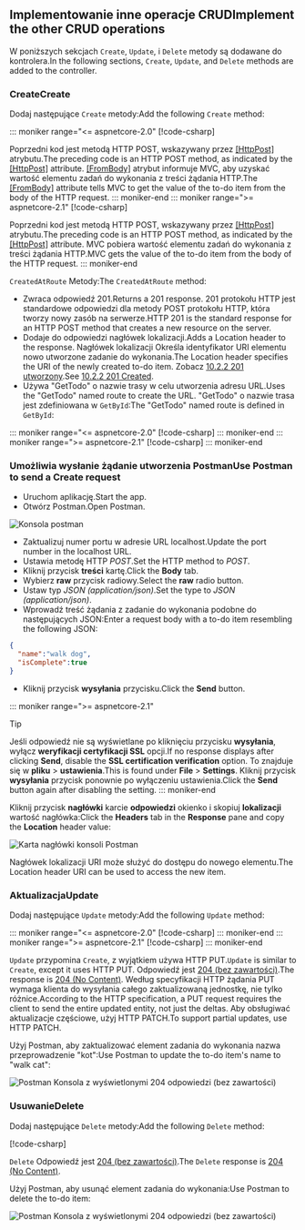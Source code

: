 ## <a name="implement-the-other-crud-operations"></a><span data-ttu-id="6f72d-101">Implementowanie inne operacje CRUD</span><span class="sxs-lookup"><span data-stu-id="6f72d-101">Implement the other CRUD operations</span></span>

<span data-ttu-id="6f72d-102">W poniższych sekcjach `Create`, `Update`, i `Delete` metody są dodawane do kontrolera.</span><span class="sxs-lookup"><span data-stu-id="6f72d-102">In the following sections, `Create`, `Update`, and `Delete` methods are added to the controller.</span></span>

### <a name="create"></a><span data-ttu-id="6f72d-103">Create</span><span class="sxs-lookup"><span data-stu-id="6f72d-103">Create</span></span>

<span data-ttu-id="6f72d-104">Dodaj następujące `Create` metody:</span><span class="sxs-lookup"><span data-stu-id="6f72d-104">Add the following `Create` method:</span></span>

::: moniker range="<= aspnetcore-2.0"
[!code-csharp[](../../tutorials/first-web-api/samples/2.0/TodoApi/Controllers/TodoController.cs?name=snippet_Create)]

<span data-ttu-id="6f72d-105">Poprzedni kod jest metodą HTTP POST, wskazywany przez [[HttpPost]](/dotnet/api/microsoft.aspnetcore.mvc.httppostattribute) atrybutu.</span><span class="sxs-lookup"><span data-stu-id="6f72d-105">The preceding code is an HTTP POST method, as indicated by the [[HttpPost]](/dotnet/api/microsoft.aspnetcore.mvc.httppostattribute) attribute.</span></span> <span data-ttu-id="6f72d-106">[[FromBody]](/dotnet/api/microsoft.aspnetcore.mvc.frombodyattribute) atrybut informuje MVC, aby uzyskać wartość elementu zadań do wykonania z treści żądania HTTP.</span><span class="sxs-lookup"><span data-stu-id="6f72d-106">The [[FromBody]](/dotnet/api/microsoft.aspnetcore.mvc.frombodyattribute) attribute tells MVC to get the value of the to-do item from the body of the HTTP request.</span></span>
::: moniker-end
::: moniker range=">= aspnetcore-2.1"
[!code-csharp[](../../tutorials/first-web-api/samples/2.1/TodoApi/Controllers/TodoController.cs?name=snippet_Create)]

<span data-ttu-id="6f72d-107">Poprzedni kod jest metodą HTTP POST, wskazywany przez [[HttpPost]](/dotnet/api/microsoft.aspnetcore.mvc.httppostattribute) atrybutu.</span><span class="sxs-lookup"><span data-stu-id="6f72d-107">The preceding code is an HTTP POST method, as indicated by the [[HttpPost]](/dotnet/api/microsoft.aspnetcore.mvc.httppostattribute) attribute.</span></span> <span data-ttu-id="6f72d-108">MVC pobiera wartość elementu zadań do wykonania z treści żądania HTTP.</span><span class="sxs-lookup"><span data-stu-id="6f72d-108">MVC gets the value of the to-do item from the body of the HTTP request.</span></span>
::: moniker-end

<span data-ttu-id="6f72d-109">`CreatedAtRoute` Metody:</span><span class="sxs-lookup"><span data-stu-id="6f72d-109">The `CreatedAtRoute` method:</span></span>

* <span data-ttu-id="6f72d-110">Zwraca odpowiedź 201.</span><span class="sxs-lookup"><span data-stu-id="6f72d-110">Returns a 201 response.</span></span> <span data-ttu-id="6f72d-111">201 protokołu HTTP jest standardowe odpowiedzi dla metody POST protokołu HTTP, która tworzy nowy zasób na serwerze.</span><span class="sxs-lookup"><span data-stu-id="6f72d-111">HTTP 201 is the standard response for an HTTP POST method that creates a new resource on the server.</span></span>
* <span data-ttu-id="6f72d-112">Dodaje do odpowiedzi nagłówek lokalizacji.</span><span class="sxs-lookup"><span data-stu-id="6f72d-112">Adds a Location header to the response.</span></span> <span data-ttu-id="6f72d-113">Nagłówek lokalizacji Określa identyfikator URI elementu nowo utworzone zadanie do wykonania.</span><span class="sxs-lookup"><span data-stu-id="6f72d-113">The Location header specifies the URI of the newly created to-do item.</span></span> <span data-ttu-id="6f72d-114">Zobacz [10.2.2 201 utworzony](https://www.w3.org/Protocols/rfc2616/rfc2616-sec10.html).</span><span class="sxs-lookup"><span data-stu-id="6f72d-114">See [10.2.2 201 Created](https://www.w3.org/Protocols/rfc2616/rfc2616-sec10.html).</span></span>
* <span data-ttu-id="6f72d-115">Używa "GetTodo" o nazwie trasy w celu utworzenia adresu URL.</span><span class="sxs-lookup"><span data-stu-id="6f72d-115">Uses the "GetTodo" named route to create the URL.</span></span> <span data-ttu-id="6f72d-116">"GetTodo" o nazwie trasa jest zdefiniowana w `GetById`:</span><span class="sxs-lookup"><span data-stu-id="6f72d-116">The "GetTodo" named route is defined in `GetById`:</span></span>

::: moniker range="<= aspnetcore-2.0"
[!code-csharp[](../../tutorials/first-web-api/samples/2.0/TodoApi/Controllers/TodoController.cs?name=snippet_GetByID&highlight=1-2)]
::: moniker-end
::: moniker range=">= aspnetcore-2.1"
[!code-csharp[](../../tutorials/first-web-api/samples/2.1/TodoApi/Controllers/TodoController.cs?name=snippet_GetByID&highlight=1-2)]
::: moniker-end

### <a name="use-postman-to-send-a-create-request"></a><span data-ttu-id="6f72d-117">Umożliwia wysłanie żądanie utworzenia Postman</span><span class="sxs-lookup"><span data-stu-id="6f72d-117">Use Postman to send a Create request</span></span>

* <span data-ttu-id="6f72d-118">Uruchom aplikację.</span><span class="sxs-lookup"><span data-stu-id="6f72d-118">Start the app.</span></span>
* <span data-ttu-id="6f72d-119">Otwórz Postman.</span><span class="sxs-lookup"><span data-stu-id="6f72d-119">Open Postman.</span></span>

![Konsola postman](../../tutorials/first-web-api/_static/pmc.png)

* <span data-ttu-id="6f72d-121">Zaktualizuj numer portu w adresie URL localhost.</span><span class="sxs-lookup"><span data-stu-id="6f72d-121">Update the port number in the localhost URL.</span></span>
* <span data-ttu-id="6f72d-122">Ustawia metodę HTTP *POST*.</span><span class="sxs-lookup"><span data-stu-id="6f72d-122">Set the HTTP method to *POST*.</span></span>
* <span data-ttu-id="6f72d-123">Kliknij przycisk **treści** kartę.</span><span class="sxs-lookup"><span data-stu-id="6f72d-123">Click the **Body** tab.</span></span>
* <span data-ttu-id="6f72d-124">Wybierz **raw** przycisk radiowy.</span><span class="sxs-lookup"><span data-stu-id="6f72d-124">Select the **raw** radio button.</span></span>
* <span data-ttu-id="6f72d-125">Ustaw typ *JSON (application/json)*.</span><span class="sxs-lookup"><span data-stu-id="6f72d-125">Set the type to *JSON (application/json)*.</span></span>
* <span data-ttu-id="6f72d-126">Wprowadź treść żądania z zadanie do wykonania podobne do następujących JSON:</span><span class="sxs-lookup"><span data-stu-id="6f72d-126">Enter a request body with a to-do item resembling the following JSON:</span></span>

```json
{
  "name":"walk dog",
  "isComplete":true
}
```

* <span data-ttu-id="6f72d-127">Kliknij przycisk **wysyłania** przycisku.</span><span class="sxs-lookup"><span data-stu-id="6f72d-127">Click the **Send** button.</span></span>

::: moniker range=">= aspnetcore-2.1"
> [!TIP]
> <span data-ttu-id="6f72d-128">Jeśli odpowiedź nie są wyświetlane po kliknięciu przycisku **wysyłania**, wyłącz **weryfikacji certyfikacji SSL** opcji.</span><span class="sxs-lookup"><span data-stu-id="6f72d-128">If no response displays after clicking **Send**, disable the **SSL certification verification** option.</span></span> <span data-ttu-id="6f72d-129">To znajduje się w **pliku** > **ustawienia**.</span><span class="sxs-lookup"><span data-stu-id="6f72d-129">This is found under **File** > **Settings**.</span></span> <span data-ttu-id="6f72d-130">Kliknij przycisk **wysyłania** przycisk ponownie po wyłączeniu ustawienia.</span><span class="sxs-lookup"><span data-stu-id="6f72d-130">Click the **Send** button again after disabling the setting.</span></span>
::: moniker-end

<span data-ttu-id="6f72d-131">Kliknij przycisk **nagłówki** karcie **odpowiedzi** okienko i skopiuj **lokalizacji** wartość nagłówka:</span><span class="sxs-lookup"><span data-stu-id="6f72d-131">Click the **Headers** tab in the **Response** pane and copy the **Location** header value:</span></span>

![Karta nagłówki konsoli Postman](../../tutorials/first-web-api/_static/pmc2.png)

<span data-ttu-id="6f72d-133">Nagłówek lokalizacji URI może służyć do dostępu do nowego elementu.</span><span class="sxs-lookup"><span data-stu-id="6f72d-133">The Location header URI can be used to access the new item.</span></span>

### <a name="update"></a><span data-ttu-id="6f72d-134">Aktualizacja</span><span class="sxs-lookup"><span data-stu-id="6f72d-134">Update</span></span>

<span data-ttu-id="6f72d-135">Dodaj następujące `Update` metody:</span><span class="sxs-lookup"><span data-stu-id="6f72d-135">Add the following `Update` method:</span></span>

::: moniker range="<= aspnetcore-2.0"
[!code-csharp[](../../tutorials/first-web-api/samples/2.0/TodoApi/Controllers/TodoController.cs?name=snippet_Update)]
::: moniker-end
::: moniker range=">= aspnetcore-2.1"
[!code-csharp[](../../tutorials/first-web-api/samples/2.1/TodoApi/Controllers/TodoController.cs?name=snippet_Update)]
::: moniker-end

<span data-ttu-id="6f72d-136">`Update` przypomina `Create`, z wyjątkiem używa HTTP PUT.</span><span class="sxs-lookup"><span data-stu-id="6f72d-136">`Update` is similar to `Create`, except it uses HTTP PUT.</span></span> <span data-ttu-id="6f72d-137">Odpowiedź jest [204 (bez zawartości)](https://www.w3.org/Protocols/rfc2616/rfc2616-sec9.html).</span><span class="sxs-lookup"><span data-stu-id="6f72d-137">The response is [204 (No Content)](https://www.w3.org/Protocols/rfc2616/rfc2616-sec9.html).</span></span> <span data-ttu-id="6f72d-138">Według specyfikacji HTTP żądania PUT wymaga klienta do wysyłania całego zaktualizowaną jednostkę, nie tylko różnice.</span><span class="sxs-lookup"><span data-stu-id="6f72d-138">According to the HTTP specification, a PUT request requires the client to send the entire updated entity, not just the deltas.</span></span> <span data-ttu-id="6f72d-139">Aby obsługiwać aktualizacje częściowe, użyj HTTP PATCH.</span><span class="sxs-lookup"><span data-stu-id="6f72d-139">To support partial updates, use HTTP PATCH.</span></span>

<span data-ttu-id="6f72d-140">Użyj Postman, aby zaktualizować element zadania do wykonania nazwa przeprowadzenie "kot":</span><span class="sxs-lookup"><span data-stu-id="6f72d-140">Use Postman to update the to-do item's name to "walk cat":</span></span>

![Postman Konsola z wyświetlonymi 204 odpowiedzi (bez zawartości)](../../tutorials/first-web-api/_static/pmcput.png)

### <a name="delete"></a><span data-ttu-id="6f72d-142">Usuwanie</span><span class="sxs-lookup"><span data-stu-id="6f72d-142">Delete</span></span>

<span data-ttu-id="6f72d-143">Dodaj następujące `Delete` metody:</span><span class="sxs-lookup"><span data-stu-id="6f72d-143">Add the following `Delete` method:</span></span>

[!code-csharp[](../../tutorials/first-web-api/samples/2.0/TodoApi/Controllers/TodoController.cs?name=snippet_Delete)]

<span data-ttu-id="6f72d-144">`Delete` Odpowiedź jest [204 (bez zawartości)](https://www.w3.org/Protocols/rfc2616/rfc2616-sec9.html).</span><span class="sxs-lookup"><span data-stu-id="6f72d-144">The `Delete` response is [204 (No Content)](https://www.w3.org/Protocols/rfc2616/rfc2616-sec9.html).</span></span>

<span data-ttu-id="6f72d-145">Użyj Postman, aby usunąć element zadania do wykonania:</span><span class="sxs-lookup"><span data-stu-id="6f72d-145">Use Postman to delete the to-do item:</span></span>

![Postman Konsola z wyświetlonymi 204 odpowiedzi (bez zawartości)](../../tutorials/first-web-api/_static/pmd.png)
